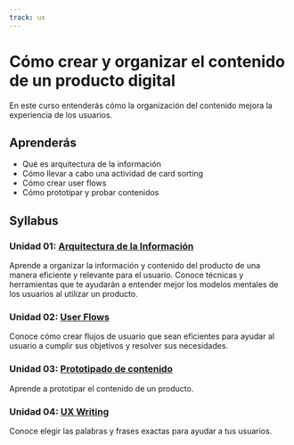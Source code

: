 ```yaml
---
track: ux
---
```


# Cómo crear y organizar el contenido de un producto digital

En este curso entenderás cómo la organización del contenido mejora la
experiencia de los usuarios.

## Aprenderás

- Qué es arquitectura de la información
- Cómo llevar a cabo una actividad de card sorting
- Cómo crear user flows
- Cómo prototipar y probar contenidos

## Syllabus

### Unidad 01: [Arquitectura de la Información](00-information-architecture)

Aprende a organizar la información y contenido del producto de una manera
eficiente y relevante para el usuario. Conoce técnicas y herramientas que te
ayudarán a entender mejor los modelos mentales de los usuarios al utilizar un
producto.

### Unidad 02: [User Flows](01-user-flows)

Conoce cómo crear flujos de usuario que sean eficientes para ayudar al usuario
a cumplir sus objetivos y resolver sus necesidades.

### Unidad 03: [Prototipado de contenido](02-content-prototyping)

Aprende a prototipar el contenido de un producto.

### Unidad 04: [UX Writing](03-ux-writing)

Conoce elegir las palabras y frases exactas para ayudar a tus usuarios.
